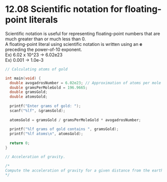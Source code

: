 # 12.08 Scientific notation for floating-point literals

Scientific notation is useful for representing floating-point numbers that are much greater than or much less than 0.   
A floating-point literal using scientific notation is written using an **e** preceding the power-of-10 exponent.   
Ex) 6.02 x 10^23 -> 6.02e23   
Ex) 0.001 -> 1.0e-3   
```c
// Calculating atoms of gold

int main(void) {
  double avogadrosNumber = 6.02e23; // Approximation of atoms per mole  
  double gramsPerMoleGold = 196.9665;
  double gramsGold;
  double atomsGold;
   
  printf("Enter grams of gold: ");
  scanf("%lf", &gramsGold);
   
  atomsGold = gramsGold / gramsPerMoleGold * avogadrosNumber;
   
  printf("%lf grams of gold contains ", gramsGold);
  printf("%lf atoms\n", atomsGold);
   
  return 0;
}
```
```c
// Acceleration of gravity.

/*
Compute the acceleration of gravity for a given distance from the earth's center, distCenter, assigning the result to accelGravity. The expression for the acceleration of gravity is: (G * M) / (d^2), where G is the gravitational constant 6.673 x 10^-11, M is the mass of the earth 5.98 x 10^24 (in kg) and d is the distance in meters from the earth's center (stored in variable distCenter). Note: Assume distance is at least the radius of the earth.
*/

```
